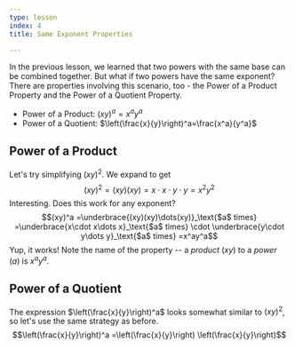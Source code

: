 ```yaml
---
type: lesson
index: 4
title: Same Exponent Properties

---
```


In the previous lesson, we learned that two powers with the same base can be combined together. But what if two powers have the same exponent? There are properties involving this scenario, too - the Power of a Product Property and the Power of a Quotient Property. 

- Power of a Product: $(xy)^a=x^a y^a$
- Power of a Quotient: $\left(\frac{x}{y}\right)^a=\frac{x^a}{y^a}$

## Power of a Product
Let's try simplifying $(xy)^2$. We expand to get
$$(xy)^2=(xy)(xy)=x\cdot x\cdot y\cdot y=x^2y^2$$
Interesting. Does this work for any exponent?
$$(xy)^a
=\underbrace{(xy)(xy)\dots(xy)}_\text{$a$ times}
=\underbrace{x\cdot x\dots x}_\text{$a$ times} \cdot \underbrace{y\cdot y\dots y}_\text{$a$ times}
=x^ay^a$$
Yup, it works! Note the name of the property -- a *product* ($xy$) to a *power* ($a$) is $x^a y^a$.

## Power of a Quotient
The expression $\left(\frac{x}{y}\right)^a$ looks somewhat similar to $(xy)^2$, so let's use the same strategy as before. 
$$\left(\frac{x}{y}\right)^a
=\left(\frac{x}{y}\right) \left(\frac{x}{y}\right)$$
<!--stackedit_data:
eyJoaXN0b3J5IjpbMjc1MDY2NTU1LDc2MjA3NDI3NiwxMDIxOD
I0NTc1XX0=
-->